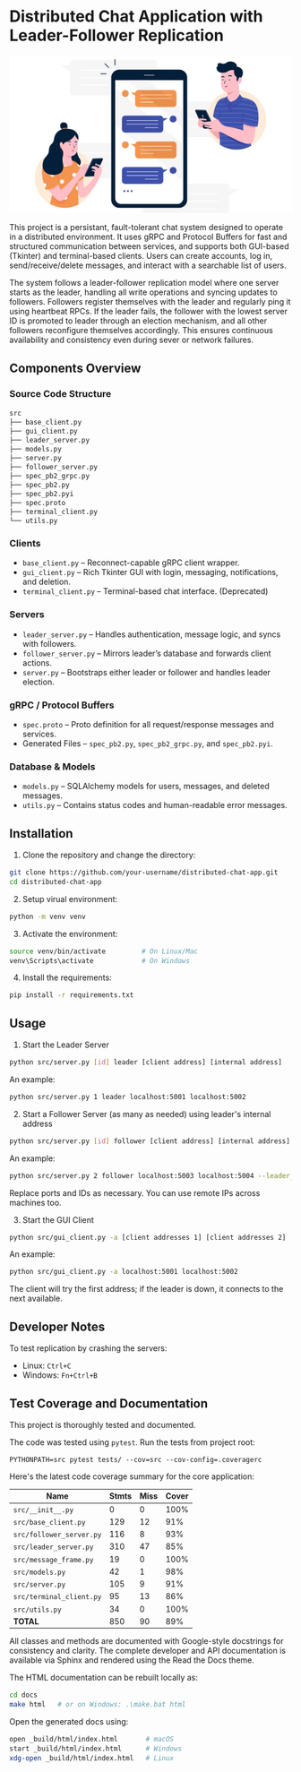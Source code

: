 # Distributed Chat Application with Leader-Follower Replication

<p align="center">
  <img src="img/msg.png">
</p>

This project is a persistant, fault-tolerant chat system designed to operate in a distributed environment. It uses gRPC and Protocol Buffers for fast and structured communication between services, and supports both GUI-based (Tkinter) and terminal-based clients. Users can create accounts, log in, send/receive/delete messages, and interact with a searchable list of users.

The system follows a leader-follower replication model where one server starts as the leader, handling all write operations and syncing updates to followers. Followers register themselves with the leader and regularly ping it using heartbeat RPCs. If the leader fails, the follower with the lowest server ID is promoted to leader through an election mechanism, and all other followers reconfigure themselves accordingly. This ensures continuous availability and consistency even during sever or network failures.

## Components Overview

### Source Code Structure

```
src
├── base_client.py
├── gui_client.py
├── leader_server.py
├── models.py
├── server.py
├── follower_server.py 
├── spec_pb2_grpc.py
├── spec_pb2.py
├── spec_pb2.pyi
├── spec.proto
├── terminal_client.py
└── utils.py
```

### Clients

- `base_client.py` – Reconnect-capable gRPC client wrapper.
- `gui_client.py` – Rich Tkinter GUI with login, messaging, notifications, and deletion.
- `terminal_client.py` – Terminal-based chat interface. (Deprecated)

### Servers

- `leader_server.py` – Handles authentication, message logic, and syncs with followers.
- `follower_server.py` – Mirrors leader’s database and forwards client actions.
- `server.py` – Bootstraps either leader or follower and handles leader election.

### gRPC / Protocol Buffers

- `spec.proto` – Proto definition for all request/response messages and services.
- Generated Files – `spec_pb2.py`, `spec_pb2_grpc.py`, and `spec_pb2.pyi`.

### Database & Models

- `models.py` – SQLAlchemy models for users, messages, and deleted messages.
- `utils.py` – Contains status codes and human-readable error messages.


## Installation

1. Clone the repository and change the directory:

```bash
git clone https://github.com/your-username/distributed-chat-app.git
cd distributed-chat-app
```

2. Setup virual environment:

```bash
python -m venv venv
```

3. Activate the environment:

```bash
source venv/bin/activate         # On Linux/Mac
venv\Scripts\activate            # On Windows
```

4. Install the requirements:

```bash
pip install -r requirements.txt
```

## Usage

1. Start the Leader Server

```bash
python src/server.py [id] leader [client address] [internal address]
```

An example:
```bash
python src/server.py 1 leader localhost:5001 localhost:5002
```

2. Start a Follower Server (as many as needed) using leader's internal address

```bash
python src/server.py [id] follower [client address] [internal address] --leader_address=[leader internal address]
```

An example:
```bash
python src/server.py 2 follower localhost:5003 localhost:5004 --leader_address=localhost:5002
```

Replace ports and IDs as necessary. You can use remote IPs across machines too.

3. Start the GUI Client

```bash
python src/gui_client.py -a [client addresses 1] [client addresses 2]
```

An example:
```bash
python src/gui_client.py -a localhost:5001 localhost:5002
```

The client will try the first address; if the leader is down, it connects to the next available.


## Developer Notes

To test replication by crashing the servers:

- Linux: `Ctrl+C`
- Windows: `Fn+Ctrl+B`


## Test Coverage and Documentation
This project is thoroughly tested and documented. 

The code was tested using `pytest`. Run the tests from project root:

```
PYTHONPATH=src pytest tests/ --cov=src --cov-config=.coveragerc
```

Here's the latest code coverage summary for the core application:

| Name                      | Stmts | Miss | Cover |
|---------------------------|-------|------|-------|
| `src/__init__.py`         | 0     | 0    | 100%  |
| `src/base_client.py`      | 129   | 12   | 91%   |
| `src/follower_server.py`  | 116   | 8    | 93%   |
| `src/leader_server.py`    | 310   | 47   | 85%   |
| `src/message_frame.py`    | 19    | 0    | 100%  |
| `src/models.py`           | 42    | 1    | 98%   |
| `src/server.py`           | 105   | 9    | 91%   |
| `src/terminal_client.py`  | 95    | 13   | 86%   |
| `src/utils.py`            | 34    | 0    | 100%  |
| **TOTAL**                 | 850   | 90   | 89%   |


All classes and methods are documented with Google-style docstrings for consistency and clarity. The complete developer and API documentation is available via Sphinx and rendered using the Read the Docs theme. 

The HTML documentation can be rebuilt locally as:

```bash
cd docs
make html   # or on Windows: .\make.bat html
````

Open the generated docs using:
```bash
open _build/html/index.html       # macOS
start _build/html/index.html      # Windows
xdg-open _build/html/index.html   # Linux
```

